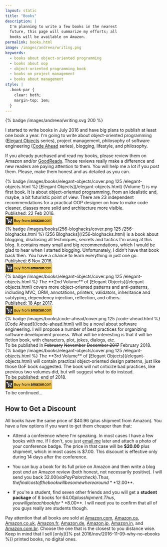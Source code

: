 ```yaml
---
layout: static
title: "Books"
description: |
  I'm planning to write a few books in the nearest
  future, this page will summarize my efforts; all
  books will be available on Amazon.
permalink: books.html
image: /images/andreea/writing.png
keywords:
  - books about object-oriented programming
  - books about oop
  - object-oriented programming book
  - books on project management
  - books about management
style: |
  .book-par {
    clear: both;
    margin-top: 1em;
  }
---
```


{% badge /images/andreea/writing.svg 200 %}

I started to write books in July 2016 and have big plans to publish at least
one book a year. I'm going to write about object-oriented programming
([Elegant Objects](/elegant-objects.html) series), project management,
philosophy of software engineering ([Code Ahead](/code-ahead.html) series),
blogging, lifestyle, and philosophy.

If you already purchased and read my books, please review them on Amazon and/or
[GoodReads](https://www.goodreads.com/author/list/15033289.Yegor_Bugayenko).
Those reviews really make a difference and new readers are paying attention to them. You will
help me a lot if you post them. Please, make them honest and as detailed
as you can.

<div class="book-par"></div>
{% badge /images/books/elegant-objects/cover.png 125 /elegant-objects.html %}
[Elegant Objects](/elegant-objects.html) (Volume 1)
is my first book. It is about object-oriented
programming, from an idealistic and, maybe, a bit futuristic
point of view. There are 23 independent recommendations for
a practical OOP designer on how to make code cleaner, classes
more solid and architecture more visible.
<br/>
Published: 22 Feb 2016.
<br/>
<a href="http://goo.gl/W2WVMk"><img src='/images/books/amazon-buy-button.png' style='height:30px'/></a>

<div class="book-par"></div>
{% badge /images/books/256-bloghacks/cover.png 125 /256-bloghacks.html %}
[256 Bloghacks](/256-bloghacks.html) is a book about blogging,
disclosing all techniques, secrets and tactics I'm using at this blog.
It contains many small and big recommendations,
which I would be glad to hear when I started blogging. Unfortunately,
I didn't have that book back then. You have a chance to learn everything
in just one go.
<br/>
Published: 6 Nov 2016.
<br/>
<a href="https://goo.gl/DUcXm9"><img src='/images/books/amazon-buy-button.png' style='height:30px'/></a>

<div class="book-par"></div>
{% badge /images/books/elegant-objects/cover.png 125 /elegant-objects.html %}
The **2nd Volume** of [Elegant Objects](/elegant-objects.html)
covers more object-oriented patterns and anti-patterns,
including MVC, ORM, annotations, printers, validators, inheritance and subtyping,
dependency injection, reflection, and others.
<br/>
Published: 18 Apr 2017.
<br/>
<a href="http://amzn.to/2pD42k3"><img src='/images/books/amazon-buy-button.png' style='height:30px'/></a>

<div class="book-par"></div>
{% badge /images/books/code-ahead/cover.png 125 /code-ahead.html %}
[Code Ahead](/code-ahead.html) will be a novel about software engineering. I will
propose a number of best practices for organizing software development
process. What will be interesting is that it will be fiction book, with
characters, plot, jokes, dialogs, etc.
<br/>
To be published in <del>February</del> <del>November</del> <del>December 2017</del> February 2018.

<div class="book-par"></div>
{% badge /images/books/elegant-objects/cover.png 125 /elegant-objects.html %}
The **3rd Volume** of [Elegant Objects](/elegant-objects.html)
will contain practical object-oriented design patterns, just like
those GoF book suggested. The book will not criticize bad practices, like
previous two volumes did, but will suggest what to do instead.
<br/>
To be published: end of 2018.
<br/>
<a href="http://amzn.to/2pD42k3"><img src='/images/books/amazon-buy-button.png' style='height:30px'/></a>

<div class="book-par"></div>
To be continued...

## How to Get a Discount

All books have the same price of $40.96 (plus shipment from Amazon).
You have a few options if you want to get them cheaper than that:

  * Attend a conference where I'm speaking. In most cases I have a few
    books with me. If I don't, you just [email me](mailto:shop@yegor256.com) later and attach
    a photo of your conference badge. The price in that case will be **$20.00** plus
    shipment, which in most cases is $7.00. This discount is effective
    only during 14 days after the conference.

  * You can buy a book for its full price on Amazon and then
    write a blog post _and_ an Amazon review (both honest, not
    necessarily positive). I will send you back $32.00 (via PayPal or check).
    Thus, the final cost of the book will be somewhere around **$12.00**.

  * If you're a student, find seven other friends and you will
    get a **student package** of 8 books for $64.00 plus shipment.
    Thus, you will get each book for **$8.00**. I will need you to confirm
    that all of you guys really are students though.

Pay attention that all books are sold at
[Amazon.com](https://www.amazon.com/Yegor-Bugayenko/e/B01AM1QMDK/),
[Amazon.ca](https://www.amazon.ca/s/ref=dp_byline_sr_book_1?ie=UTF8&field-author=Yegor+Bugayenko&search-alias=books-ca),
[Amazon.co.uk](https://www.amazon.co.uk/Yegor-Bugayenko/e/B01AM1QMDK/),
[Amazon.fr](https://www.amazon.fr/Yegor-Bugayenko/e/B01AM1QMDK),
[Amazon.de](https://www.amazon.de/Yegor-Bugayenko/e/B01AM1QMDK/),
[Amazon.jp](https://www.amazon.co.jp/Yegor-Bugayenko/e/B01AM1QMDK/),
[Amazon.in](http://www.amazon.in/Yegor-Bugayenko/e/B01AM1QMDK),
and
[Amazon.com.br](https://www.amazon.com.br/s/ref=dp_byline_sr_book_1?ie=UTF8&field-author=Yegor+Bugayenko&search-alias=books).
Choose the one that is the closest to you distance wise.
Keep in mind that I sell [only]({% pst 2016/nov/2016-11-09-why-no-ebooks %})
printed books, no digital ones.
